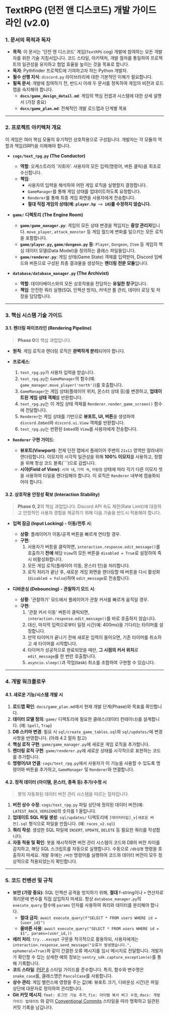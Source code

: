 # TextRPG (던전 앤 디스코드) 개발 가이드라인 (v2.0)

### 1. 문서의 목적과 독자
- **목적**: 이 문서는 '던전 앤 디스코드' 게임(`TextRPG` cog) 개발에 참여하는 모든 개발자를 위한 기술 지침서입니다. 코드 스타일, 아키텍처, 개발 절차를 통일하여 프로젝트의 일관성을 유지하고 협업 효율을 높이는 것을 목표로 합니다.
- **독자**: Pythfinder 프로젝트에 기여하고자 하는 Python 개발자.
- **필수 선행 지식**: `discord.py` 라이브러리에 대한 기본적인 이해가 필요합니다.
- **필독 문서**: 개발에 참여하기 전, 반드시 아래 두 문서를 정독하여 게임의 비전과 로드맵을 숙지해야 합니다.
    - **`docs/game_design_detail.md`**: 게임의 핵심 컨셉과 시스템에 대한 상세 설명서 (가장 중요)
    - **`docs/game_plan.md`**: 전체적인 개발 로드맵과 단계별 목표

---

### 2. 프로젝트 아키텍처 개요

이 게임은 여러 핵심 모듈의 유기적인 상호작용으로 구성됩니다. 개발자는 각 모듈의 역할과 책임(SRP)을 이해해야 합니다.

- **`cogs/text_rpg.py` (The Conductor)**
    - **역할**: 오케스트라의 '지휘자'. 사용자의 모든 입력(명령어, 버튼 클릭)을 최초로 수신합니다.
    - **책임**:
        - 사용자의 입력을 해석하여 어떤 게임 로직을 실행할지 결정합니다.
        - `GameManager`를 통해 게임 상태를 업데이트하도록 요청합니다.
        - `Renderer`를 통해 최종 게임 화면을 사용자에게 전송합니다.
        - **절대 직접 게임의 상태(예: `player.hp -= 10`)를 수정하지 않습니다.**

- **`game/` 디렉토리 (The Engine Room)**
    - **`game/game_manager.py`**: 게임의 모든 상태 변경을 책임지는 **중앙 관리자**입니다. `move_player`, `attack_monster` 등 게임 월드에 변화를 일으키는 모든 로직을 포함합니다.
    - **`game/player.py`, `game/dungeon.py` 등**: `Player`, `Dungeon`, `Item` 등 게임의 핵심 데이터 모델(Data Model)을 정의하는 클래스 파일들입니다.
    - **`game/renderer.py`**: 게임 상태(Game State) 객체를 입력받아, Discord 임베드와 버튼으로 구성된 최종 결과물을 생성하는 **렌더링 전문 모듈**입니다.

- **`database/database_manager.py` (The Archivist)**
    - **역할**: 데이터베이스와의 모든 상호작용을 전담하는 **유일한 창구**입니다.
    - **책임**: 안전한 쿼리 실행(SQL 인젝션 방지), 커넥션 풀 관리, 데이터 로딩 및 저장을 담당합니다.

---

### 3. 핵심 시스템 기술 가이드

#### 3.1. 렌더링 파이프라인 (Rendering Pipeline)
> **Phase 0**의 핵심 과업입니다.

- **원칙**: 게임 로직과 렌더링 로직은 **완벽하게 분리**되어야 합니다.
- **프로세스**:
    1. `text_rpg.py`가 사용자 입력을 받습니다.
    2. `text_rpg.py`는 `GameManager`의 함수(예: `game_manager.move_player('north')`)를 호출합니다.
    3. `GameManager`는 게임 상태(플레이어 위치, 몬스터 상태 등)를 변경하고, **업데이트된 게임 상태 객체**를 반환합니다.
    4. `text_rpg.py`는 이 게임 상태 객체를 `Renderer.render_game_screen()` 함수에 전달합니다.
    5. `Renderer`는 게임 상태를 기반으로 **뷰포트, UI, 버튼**을 생성하여 `discord.Embed`와 `discord.ui.View` 객체를 반환합니다.
    6. `text_rpg.py`는 반환된 `Embed`와 `View`를 사용자에게 전송합니다.

- **`Renderer` 구현 가이드**:
    - **뷰포트(Viewport)**: 전체 던전 맵에서 플레이어 주변의 `21x11` 영역만 잘라내어 렌더링합니다. 이모지의 시각적 일관성을 위해 **100% 이모지**를 사용하고, 정렬을 위해 항상 코드 블록(\`\`\`)으로 감쌉니다.
    - **시야(Field of View)**: `시야 내`, `기억 속`, `미탐험` 상태에 따라 각기 다른 이모지 셋을 사용하여 타일을 렌더링해야 합니다. 이 로직은 `Renderer` 내부에 캡슐화되어야 합니다.

#### 3.2. 상호작용 안정성 확보 (Interaction Stability)
> **Phase 0, 2**의 핵심 과업입니다. Discord API 속도 제한(Rate Limit)에 대응하고 안정적인 사용자 경험을 제공하기 위해 다음 기술을 반드시 적용해야 합니다.

- **입력 잠금 (Input Locking) - 이동/전투 시**:
    - **상황**: 플레이어가 이동/공격 버튼을 빠르게 연타할 경우.
    - **구현**:
        1. 사용자가 버튼을 클릭하면, `interaction.response.edit_message()`를 호출하기 **전에** 해당 `View`의 모든 버튼을 `disabled = True`로 설정하여 즉시 비활성화합니다.
        2. 모든 게임 로직(플레이어 이동, 몬스터 턴)을 처리합니다.
        3. 로직 처리가 끝난 후, 새로운 게임 화면을 렌더링할 때 버튼을 다시 활성화(`disabled = False`)하여 `edit_message`로 전송합니다.

- **디바운싱 (Debouncing) - 관찰하기 모드 시**:
    - **상황**: '관찰하기' 모드에서 플레이어가 관찰 커서를 빠르게 움직일 경우.
    - **구현**:
        1. '관찰 커서 이동' 버튼이 클릭되면, `interaction.response.edit_message()`를 바로 호출하지 않습니다.
        2. 대신, 마지막 입력으로부터 일정 시간(예: 400ms)을 기다리는 타이머를 설정합니다.
        3. 만약 타이머가 끝나기 전에 새로운 입력이 들어오면, 기존 타이머를 취소하고 새 타이머를 시작합니다.
        4. 타이머가 성공적으로 완료되었을 때만, **그 시점의 커서 위치**로 `edit_message`를 한 번만 호출합니다.
        5. `asyncio.sleep()`과 작업(task) 취소를 조합하여 구현할 수 있습니다.

---

### 4. 개발 워크플로우

#### 4.1. 새로운 기능/시스템 개발 시
1.  **로드맵 확인**: `docs/game_plan.md`에서 현재 개발 단계(Phase)와 목표를 확인합니다.
2.  **데이터 모델 정의**: `game/` 디렉토리에 필요한 클래스(데이터 컨테이너)를 설계합니다. (예: `Spell`, `Trap`)
3.  **DB 스키마 변경**: 필요 시 `sql/create_game_tables.sql`와 `sql/updates/`에 변경 사항을 반영합니다. (아래 4.2 절차 참고)
4.  **핵심 로직 구현**: `game/game_manager.py`에 새로운 게임 로직을 추가합니다.
5.  **렌더링 로직 구현**: `game/renderer.py`에 새로운 상태를 시각적으로 표현하는 코드를 추가합니다.
6.  **명령어/UI 연결**: `cogs/text_rpg.py`에서 사용자가 이 기능을 사용할 수 있도록 명령어와 버튼을 추가하고, `GameManager` 및 `Renderer`와 연결합니다.

#### 4.2. 정적 데이터 (아이템, 몬스터, 종족 등) 추가/수정 시
> 봇의 자동화된 데이터 버전 관리 시스템을 따르는 절차입니다.

1.  **버전 상수 수정**: `cogs/text_rpg.py` 파일 상단에 정의된 데이터 버전(예: `LATEST_RACE_VERSION`)의 숫자를 1 올립니다.
2.  **업데이트 SQL 파일 생성**: `sql/updates/` 디렉토리에 `[데이터타입]_v[새로운 버전].sql` 형식으로 파일을 만듭니다. (예: `races_v2.sql`)
3.  **쿼리 작성**: 생성한 SQL 파일에 `INSERT`, `UPDATE`, `DELETE` 등 필요한 쿼리를 작성합니다.
4.  **자동 적용 및 확인**: 봇을 재시작하면 버전 관리 시스템이 코드와 DB의 버전 차이를 감지하고, 해당 SQL 스크립트를 자동으로 실행합니다. 수동으로 `/db실행` 명령을 호출하지 마세요. 개발 후에는 `/버전` 명령어를 실행하여 코드와 데이터 버전이 모두 정상적으로 적용되었는지 확인합니다.

---

### 5. 코드 컨벤션 및 규칙

- **보안 (가장 중요)**: SQL 인젝션 공격을 방지하기 위해, **절대** f-string이나 `+` 연산자로 쿼리문에 변수를 직접 삽입하지 마세요. 항상 `database_manager.py`의 `execute_query` 함수에 `params` 인자를 사용하여 쿼리와 데이터를 분리해야 합니다.
    - **절대 금지**: `await execute_query(f"SELECT * FROM users WHERE id = {user_id}")`
    - **올바른 사용**: `await execute_query("SELECT * FROM users WHERE id = $1", params=(user_id,))`
- **에러 처리**: `try...except` 구문을 적극적으로 활용하되, 사용자에게는 `interaction.response.send_message("오류가 발생했습니다.", ephemeral=True)`와 같이 간결한 오류 메시지를 임시 메시지로 전달합니다. 개발자가 확인할 수 있는 상세한 예외 정보는 `sentry_sdk.capture_exception(e)`를 통해 기록합니다.
- **코드 스타일**: [PEP 8](https://peps.python.org/pep-0008/) 스타일 가이드를 준수합니다. 특히, 함수와 변수명은 `snake_case`를, 클래스명은 `PascalCase`를 사용합니다.
- **상수 관리**: 게임 밸런스에 영향을 주는 값(예: 뷰포트 크기, 디바운싱 시간)은 파일 상단에 대문자로 정의하여 관리합니다.
- **Git 커밋 메시지**: `feat: 로그인 기능 추가`, `fix: 아이템 복사 버그 수정`, `docs: 개발 가이드 업데이트` 와 같이 [Conventional Commits](https://www.conventionalcommits.org/) 스타일을 따라 명확하고 일관된 커밋 기록을 남깁니다. 